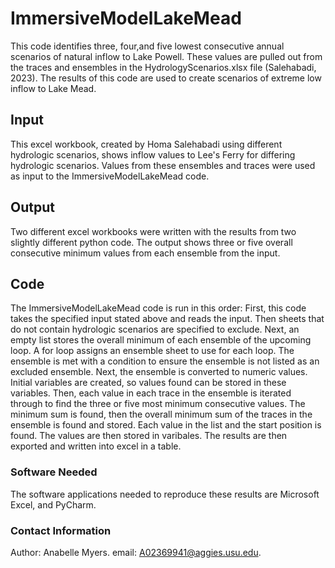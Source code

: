 # ImmersiveModelLakeMead
This code identifies three, four,and five lowest consecutive annual scenarios of natural inflow to Lake Powell. These values are pulled out from the traces and ensembles in the HydrologyScenarios.xlsx file (Salehabadi, 2023). The results of this code are used to create scenarios of extreme low inflow to Lake Mead.

## Input
This excel workbook, created by Homa Salehabadi using different hydrologic scenarios, shows inflow values to Lee's Ferry for differing hydrologic scenarios. Values from these ensembles and traces were used as input to the ImmersiveModelLakeMead code.
## Output
Two different excel workbooks were written with the results from two slightly different python code. The output shows three or five overall consecutive minimum values from each ensemble from the input.
## Code
The ImmersiveModelLakeMead code is run in this order:
First, this code takes the specified input stated above and reads the input. Then sheets that do not contain hydrologic scenarios are specified to exclude. Next, an empty list stores the overall minimum of each ensemble of the upcoming loop. A for loop assigns an ensemble sheet to use for each loop. The ensemble is met with a condition to ensure the ensemble is not listed as an excluded ensemble. Next, the ensemble is converted to numeric values. Initial variables are created, so values found can be stored in these variables. Then, each value in each trace in the ensemble is iterated through to find the three or five most minimum consecutive values. The minimum sum is found, then the overall minimum sum of the traces in the ensemble is found and stored. Each value in the list and the start position is found. The values are then stored in varibales. The results are then exported and written into excel in a table.
### Software Needed
The software applications needed to reproduce these results are Microsoft Excel, and PyCharm.
### Contact Information
Author: Anabelle Myers. email: A02369941@aggies.usu.edu.
